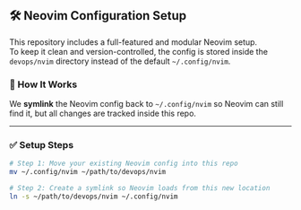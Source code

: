 
## 🛠️ Neovim Configuration Setup

This repository includes a full-featured and modular Neovim setup.  
To keep it clean and version-controlled, the config is stored inside the `devops/nvim` directory instead of the default `~/.config/nvim`.

### 🔁 How It Works

We **symlink** the Neovim config back to `~/.config/nvim` so Neovim can still find it, but all changes are tracked inside this repo.

---

### ✅ Setup Steps

```bash
# Step 1: Move your existing Neovim config into this repo
mv ~/.config/nvim ~/path/to/devops/nvim

# Step 2: Create a symlink so Neovim loads from this new location
ln -s ~/path/to/devops/nvim ~/.config/nvim
